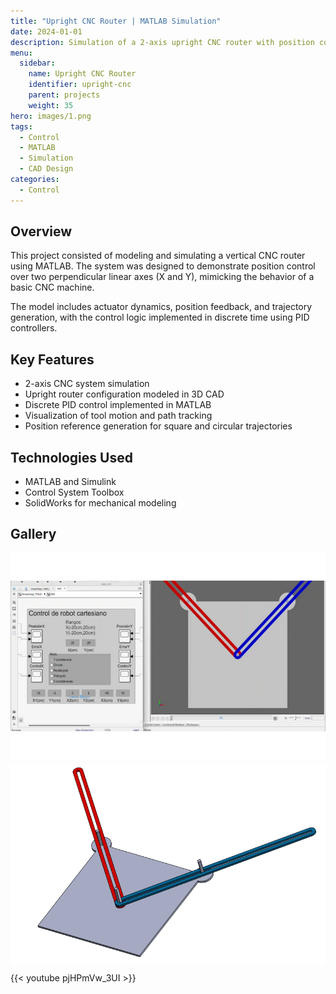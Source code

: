 ```yaml
---
title: "Upright CNC Router | MATLAB Simulation"
date: 2024-01-01
description: Simulation of a 2-axis upright CNC router with position control implemented in MATLAB for educational purposes.
menu:
  sidebar:
    name: Upright CNC Router
    identifier: upright-cnc
    parent: projects
    weight: 35
hero: images/1.png
tags:
  - Control
  - MATLAB
  - Simulation
  - CAD Design
categories:
  - Control
---
```


## Overview

This project consisted of modeling and simulating a vertical CNC router using MATLAB. The system was designed to demonstrate position control over two perpendicular linear axes (X and Y), mimicking the behavior of a basic CNC machine.

The model includes actuator dynamics, position feedback, and trajectory generation, with the control logic implemented in discrete time using PID controllers.

## Key Features

- 2-axis CNC system simulation  
- Upright router configuration modeled in 3D CAD  
- Discrete PID control implemented in MATLAB  
- Visualization of tool motion and path tracking  
- Position reference generation for square and circular trajectories  

## Technologies Used

- MATLAB and Simulink  
- Control System Toolbox  
- SolidWorks for mechanical modeling  

## Gallery

<div style="display: grid; grid-template-columns: repeat(auto-fit, minmax(350px, 1fr)); gap: 10px;">
  <img src="images/0.png" alt=" ">
  <img src="images/2.png" alt=" ">
</div>


{{< youtube pjHPmVw_3UI >}}
